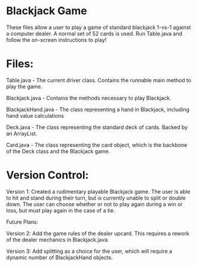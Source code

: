 # Blackjack Game
These files allow a user to play a game of standard blackjack 1-vs-1 against a computer dealer. A normal set of 52 cards is used. Run Table.java and follow the on-screen instructions to play!

# Files:

Table.java - The current driver class. Contains the runnable main method to play the game.

Blackjack.java - Contains the methods necessary to play Blackjack.

BlackjackHand.java - The class representing a hand in Blackjack, including hand value calculations

Deck.java - The class representing the standard deck of cards. Backed by an ArrayList.

Card.java - The class representing the card object, which is the backbone of the Deck class and the Blackjack game.

# Version Control:

Version 1: Created a rudimentary playable Blackjack game. The user is able to hit and stand during their turn, but is currently unable to split or double down. The user can choose whether or not to play again during a win or loss, but must play again in the case of a tie.

Future Plans:

Version 2: Add the game rules of the dealer upcard. This requires a rework of the dealer mechanics in Blackjack.java.

Version 3: Add splitting as a choice for the user, which will require a dynamic number of BlackjackHand objects.
